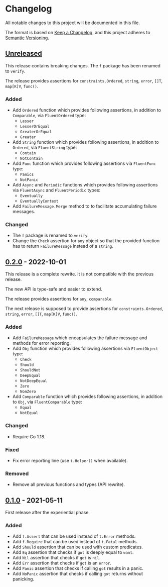 # Changelog

All notable changes to this project will be documented in this file.

The format is based on [Keep a Changelog](https://keepachangelog.com/en/1.1.0/),
and this project adheres to [Semantic Versioning](https://semver.org/spec/v2.0.0.html).

## [Unreleased](https://github.com/pellared/fluentassert/compare/v0.2.0...HEAD)

This release contains breaking changes.
The `f` package has been renamed to `verify`.

The release provides assertions for
`constraints.Ordered`, `string`, `error`, `[]T`, `map[K]V`, `func()`.

### Added

- Add `Ordered` function which provides following assertions,
  in addition to `Comparable`, via `FluentOrdered` type:
  - `Lesser`
  - `LesserOrEqual`
  - `GreaterOrEqual`
  - `Greater`
- Add `String` function which provides following assertions,
  in addition to `Ordered`, via `FluentString` type:
  - `Contain`
  - `NotContain`
- Add `Func` function which provides following assertions
  via `FluentFunc` type:
  - `Panics`
  - `NotPanic`
- Add `Async` and `Periodic` functions which provides following assertions
  via `FluentAsync` and `FluentPeriodic` types:
  - `Eventually`
  - `EventuallyContext`
- Add `FailureMessage.Merge` method to to facilitate accumulating failure messages.

### Changed

- The `f` package is renamed to `verify`.
- Change the `Check` assertion for `any` object so that the
  provided function has to return `FailureMessage`
  instead of a `string`.

## [0.2.0](https://github.com/pellared/fluentassert/releases/tag/v0.2.0) - 2022-10-01

This release is a complete rewrite.
It is not compatible with the previous release.

The new API is type-safe and easier to extend.

The release provides assertions for `any`, `comparable`.

The next release is supposed to provide assertions for
`constraints.Ordered`, `string`, `error`, `[]T`, `map[K]V`, `func()`.

### Added

- Add `FailureMessage` which encapsulates the failure message
  and methods for error reporting.
- Add `Obj` function which provides following assertions
  via `FluentObject` type:
  - `Check`
  - `Should`
  - `ShouldNot`
  - `DeepEqual`
  - `NotDeepEqual`
  - `Zero`
  - `NonZero`
- Add `Comparable` function which provides following assertions,
  in addition to `Obj`, via `FluentComparable` type:
  - `Equal`
  - `NotEqual`

### Changed

- Require Go 1.18.

### Fixed

- Fix error reporting line (use `t.Helper()` when available).

### Removed

- Remove all previous functions and types (API rewrite).

## [0.1.0](https://github.com/pellared/fluentassert/releases/tag/v0.1.0) - 2021-05-11

First release after the experiential phase.

### Added

- Add `f.Assert` that can be used instead of `t.Error` methods.
- Add `f.Require` that can be used instead of `t.Fatal` methods.
- Add `Should` assertion that can be used with custom predicates.
- Add `Eq` assertion that checks if `got` is deeply equal to `want`.
- Add `Nil` assertion that checks if `got` is `nil`.
- Add `Err` assertion that checks if `got` is an `error`.
- Add `Panic` assertion that checks if calling `got` results in a panic.
- Add `NoPanic` assertion that checks if calling `got` returns without panicking.
